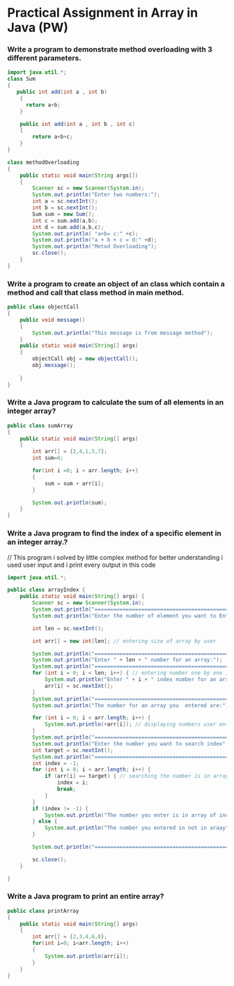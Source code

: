 # Practical Assignment in Array in Java (PW)
###  Write a program to demonstrate method overloading with 3 different parameters.
```java
import java.util.*;
class Sum
{
   public int add(int a , int b)
    {
      return a+b;
    }

    public int add(int a , int b , int c)
    {
        return a+b+c;
    }
}

class methodOverloading
{
    public static void main(String args[])
    {
        Scanner sc = new Scanner(System.in);
        System.out.println("Enter two numbers:");
        int a = sc.nextInt();
        int b = sc.nextInt();
        Sum sum = new Sum();
        int c = sum.add(a,b);
        int d = sum.add(a,b,c);
        System.out.println( "a+b= c:" +c);
        System.out.println("a + b + c = d:" +d);
        System.out.println("Metod Overloading");
        sc.close();
    }
}
```

### Write a program to create an object of an class which contain a method and call that class method in main method.

```java
public class objectCall 
{
    public void message()
    {
        System.out.println("This message is from message method");
    }
    public static void main(String[] args) 
    {
        objectCall obj = new objectCall();
        obj.message();
       
    }    
}

```

### Write a Java program to calculate the sum of all elements in an integer array?
```java
public class sumArray 
{
    public static void main(String[] args) 
    {
        int arr[] = {2,4,1,5,7};
        int sum=0;

        for(int i =0; i < arr.length; i++)
        {
            sum = sum + arr[i];
        }

        System.out.println(sum);
    }    
}
```


### Write a Java program to find the index of a specific element in an integer array.?
// This program i solved by little complex method for better understanding i used user input and i print every output in this code 

```java
import java.util.*;

public class arrayIndex {
    public static void main(String[] args) {
        Scanner sc = new Scanner(System.in);
        System.out.println("======================================================");
        System.out.println("Enter the number of element you want to Enter in array");

        int len = sc.nextInt();

        int arr[] = new int[len]; // entering size of array by user

        System.out.println("======================================================");
        System.out.println("Enter " + len + " number for an array:");
        System.out.println("======================================================");
        for (int i = 0; i < len; i++) { // entering number one by one in array
            System.out.println("Enter " + i + " index number for an array:");
            arr[i] = sc.nextInt();
        }
        System.out.println("======================================================");
        System.out.println("The number for an array you  entered are:");

        for (int i = 0; i < arr.length; i++) {
            System.out.println(+arr[i]); // displaying numbers user entered in array
        }
        System.out.println("======================================================");
        System.out.println("Enter the number you want to search index");
        int target = sc.nextInt();
        System.out.println("======================================================");
        int index = -1;
        for (int i = 0; i < arr.length; i++) {
            if (arr[i] == target) { // searching the number is in array or not
                index = i;
                break;
            }
        }
        if (index != -1) {
            System.out.println("The number you enter is in array of index:" + index);
        } else {
            System.out.println("The number you entered in not in araay");
        }

        System.out.println("======================================================");

        sc.close();
    }

}
```

### Write a Java program to print an entire array?
```java
public class printArray 
{
    public static void main(String[] args) 
    {
        int arr[] = {2,3,4,6,8};
        for(int i=0; i<arr.length; i++)
        {
            System.out.println(arr[i]);
        }
    }    
}
```
